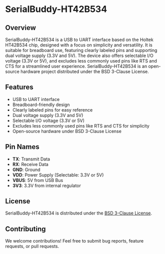 # SerialBuddy-HT42B534

<!-- ![SerialBuddy-HT42B534 Logo](serialbuddy_logo.png) -->

## Overview

SerialBuddy-HT42B534 is a USB to UART interface based on the Holtek HT42B534 chip, designed with a focus on simplicity and versatility. It is suitable for breadboard use, featuring clearly labeled pins and supporting dual voltage supply (3.3V and 5V). The device also offers selectable I/O voltage (3.3V or 5V), and excludes less commonly used pins like RTS and CTS for a streamlined user experience. SerialBuddy-HT42B534 is an open-source hardware project distributed under the BSD 3-Clause License.

## Features

- USB to UART interface
- Breadboard-friendly design
- Clearly labeled pins for easy reference
- Dual voltage supply (3.3V and 5V)
- Selectable I/O voltage (3.3V or 5V)
- Excludes less commonly used pins like RTS and CTS for simplicity
- Open-source hardware under BSD 3-Clause License


## Pin Names

- **TX**: Transmit Data
- **RX**: Receive Data
- **GND**: Ground
- **VDD**: Power Supply (Selectable: 3.3V or 5V)
- **VBUS**: 5V from USB Bus
- **3V3**: 3.3V from internal regulator

## License

SerialBuddy-HT42B534 is distributed under the [BSD 3-Clause License](LICENSE).

## Contributing

We welcome contributions! Feel free to submit bug reports, feature requests, or pull requests.
